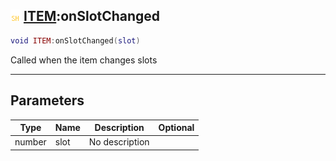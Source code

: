 ## ![shared](../../.gitbook/assets/shared.png) [ITEM](./readme/item.md):onSlotChanged

```lua
void ITEM:onSlotChanged(slot)
```

Called when the item changes slots

------
## Parameters

| Type   | Name | Description | Optional |
| ------ | ---- | ----------- | -------: |
| number | slot | No description |  |

